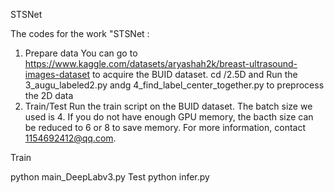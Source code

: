 STSNet

The codes for the work "STSNet
:

1. Prepare data
You can go to https://www.kaggle.com/datasets/aryashah2k/breast-ultrasound-images-dataset to acquire the BUID dataset.
cd /2.5D and Run the 3_augu_labeled2.py andg 4_find_label_center_together.py to preprocess the 2D data
3. Train/Test
Run the train script on the BUID dataset. The batch size we used is 4. If you do not have enough GPU memory, the bacth size can be reduced to 6 or 8 to save memory. For more information, contact 1154692412@qq.com.

Train

python main_DeepLabv3.py 
Test
python infer.py 

